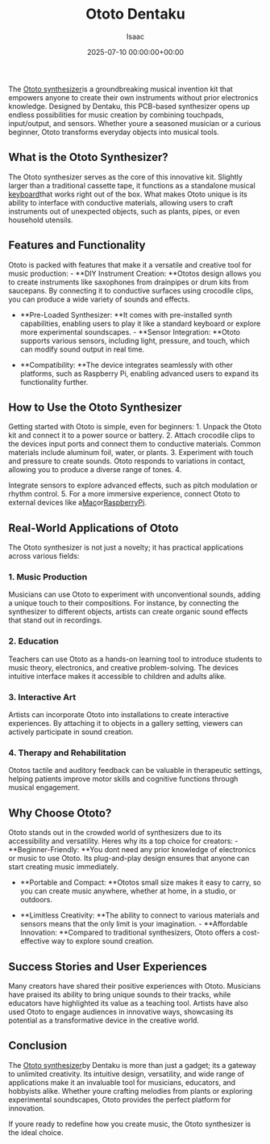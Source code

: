 ﻿---
title: Ototo Dentaku
description: The Ototo synthesizer is a groundbreaking musical invention kit that empowers anyone to create their own instruments without prior electronics knowledge.
slug: /ototo-dentaku/
date: 2025-07-10 00:00:00+00:00
lastmod: 2025-07-10 00:00:00+03:00
author: Isaac
categories:
- Keyboard
tags:
- keyboard
- ototo
- dentaku
layout: post
---

The [Ototo synthesizer](https://dentakulondon.com/ototo)is a groundbreaking musical invention kit that empowers anyone to create their own instruments without prior electronics knowledge. Designed by Dentaku, this PCB-based synthesizer opens up endless possibilities for music creation by combining touchpads, input/output, and sensors. Whether youre a seasoned musician or a curious beginner, Ototo transforms everyday objects into musical tools.

##  What is the Ototo Synthesizer?

The Ototo synthesizer serves as the core of this innovative kit. Slightly larger than a traditional cassette tape, it functions as a standalone musical [keyboard](https://pestpolicy.com/best-49-key-midi-controller/)that works right out of the box. What makes Ototo unique is its ability to interface with conductive materials, allowing users to craft instruments out of unexpected objects, such as plants, pipes, or even household utensils.

##  Features and Functionality

Ototo is packed with features that make it a versatile and creative tool for music production: - **DIY Instrument Creation: **Ototos design allows you to create instruments like saxophones from drainpipes or drum kits from saucepans. By connecting it to conductive surfaces using crocodile clips, you can produce a wide variety of sounds and effects.

- **Pre-Loaded Synthesizer: **It comes with pre-installed synth capabilities, enabling users to play it like a standard keyboard or explore more experimental soundscapes. - **Sensor Integration: **Ototo supports various sensors, including light, pressure, and touch, which can modify sound output in real time.

- **Compatibility: **The device integrates seamlessly with other platforms, such as Raspberry Pi, enabling advanced users to expand its functionality further.

##  How to Use the Ototo Synthesizer

Getting started with Ototo is simple, even for beginners: 1. Unpack the Ototo kit and connect it to a power source or battery. 2. Attach crocodile clips to the devices input ports and connect them to conductive materials. Common materials include aluminum foil, water, or plants. 3. Experiment with touch and pressure to create sounds. Ototo responds to variations in contact, allowing you to produce a diverse range of tones. 4.

Integrate sensors to explore advanced effects, such as pitch modulation or rhythm control. 5. For a more immersive experience, connect Ototo to external devices like a[Mac](https://www.apple.com/mac)or[RaspberryPi](https://www.raspberrypi.org).

##  Real-World Applications of Ototo

The Ototo synthesizer is not just a novelty; it has practical applications across various fields:

###  1. Music Production

Musicians can use Ototo to experiment with unconventional sounds, adding a unique touch to their compositions. For instance, by connecting the synthesizer to different objects, artists can create organic sound effects that stand out in recordings.

###  2. Education

Teachers can use Ototo as a hands-on learning tool to introduce students to music theory, electronics, and creative problem-solving. The devices intuitive interface makes it accessible to children and adults alike.

###  3. Interactive Art

Artists can incorporate Ototo into installations to create interactive experiences. By attaching it to objects in a gallery setting, viewers can actively participate in sound creation.

###  4. Therapy and Rehabilitation

Ototos tactile and auditory feedback can be valuable in therapeutic settings, helping patients improve motor skills and cognitive functions through musical engagement.

##  Why Choose Ototo?

Ototo stands out in the crowded world of synthesizers due to its accessibility and versatility. Heres why its a top choice for creators: - **Beginner-Friendly: **You dont need any prior knowledge of electronics or music to use Ototo. Its plug-and-play design ensures that anyone can start creating music immediately.

- **Portable and Compact: **Ototos small size makes it easy to carry, so you can create music anywhere, whether at home, in a studio, or outdoors.

- **Limitless Creativity: **The ability to connect to various materials and sensors means that the only limit is your imagination. - **Affordable Innovation: **Compared to traditional synthesizers, Ototo offers a cost-effective way to explore sound creation.

##  Success Stories and User Experiences

Many creators have shared their positive experiences with Ototo. Musicians have praised its ability to bring unique sounds to their tracks, while educators have highlighted its value as a teaching tool. Artists have also used Ototo to engage audiences in innovative ways, showcasing its potential as a transformative device in the creative world.

##  Conclusion

The [Ototo synthesizer](https://dentakulondon.com/ototo)by Dentaku is more than just a gadget; its a gateway to unlimited creativity. Its intuitive design, versatility, and wide range of applications make it an invaluable tool for musicians, educators, and hobbyists alike. Whether youre crafting melodies from plants or exploring experimental soundscapes, Ototo provides the perfect platform for innovation.

If youre ready to redefine how you create music, the Ototo synthesizer is the ideal choice.

